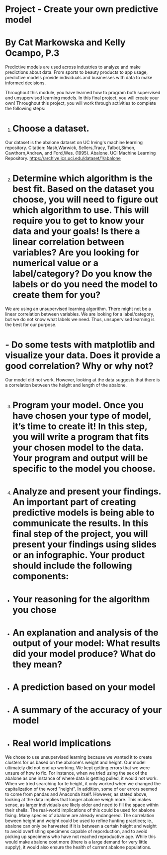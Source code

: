 # Project - Create your own predictive model
# By Cat Markowska and Kelly Ocampo, P.3

Predictive models are used across industries to analyze and make predictions about data. From sports to beauty products to app usage, predictive models provide individuals and businesses with data to make informed decisions.

Throughout this module, you have learned how to program both supervised and unsupervised learning models. In this final project, you will create your own! Throughout this project, you will work through activities to complete the following steps: 

1. # Choose a dataset.
Our dataset is the abalone dataset on UC Irving's machine learning repository. 
Citation: Nash,Warwick, Sellers,Tracy, Talbot,Simon, Cawthorn,Andrew, and Ford,Wes. (1995). Abalone. UCI Machine Learning Repository. https://archive.ics.uci.edu/dataset/1/abalone

2. # Determine which algorithm is the best fit. Based on the dataset you choose, you will need to figure out which algorithm to use. This will require you to get to know your data and your goals! Is there a linear correlation between variables? Are you looking for numerical value or a label/category? Do you know the labels or do you need the model to create them for you?
We are using an unsupervised learning algorithm. There might not be a linear correlation between variables. We are looking for a label/category, but we do not know what labels we need. Thus, unsupervised learning is the best for our purpose. 

# - Do some tests with matplotlib and visualize your data.  Does it provide a good correlation?  Why or why not?
Our model did not work. However, looking at the data suggests that there is a correlation between the height and length of the abalone.

3. # Program your model. Once you have chosen your type of model, it’s time to create it! In this step, you will write a program that fits your chosen model to the data. Your program and output will be specific to the model you choose. 


4. # Analyze and present your findings. An important part of creating predictive models is being able to communicate the results. In this final step of the project, you will present your findings using slides or an infographic. Your product should include the following components:
- # Your reasoning for the algorithm you chose
- # An explanation and analysis of the output of your model: What results did your model produce? What do they mean?
- # A prediction based on your model
- # A summary of the accuracy of your model
- # Real world implications
We chose to use unsupervised learning because we wanted it to create clusters for us based on the abalone's weight and height. Our model ultimately did not end up working. We kept getting errors that we were unsure of how to fix. For instance, when we tried using the sex of the abalone as one instance of where data is getting pulled, it would not work. When we tried searching for te height, it only worked when we changed the capitalization of the word "height". In addition, some of our errors seemed to come from pandas and Anaconda itself. However, as stated above, looking at the data implies that longer abalone weigh more. This makes sense, as larger individuals are likely older and need to fill the space within their shells. The real-world implications of this could be used for abalone fising. Many species of abalone are already endangered. The correlation beween height and weight could be used to refine hunting practices; ie., abalone can only be harvested if it is between a certain height and weight to avoid overfishing specimens capable of reporduction, and to avoid picking up specimens who have not reached reproductive age. While this would make abalone cost more (there is a large demand for very little supply), it would also ensure the health of current abalone populations.
